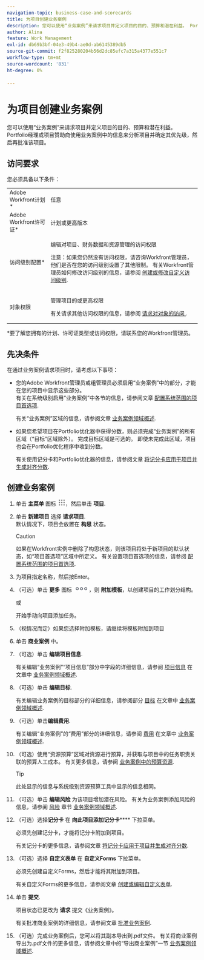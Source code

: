 ```yaml
---
navigation-topic: business-case-and-scorecards
title: 为项目创建业务案例
description: 您可以使用“业务案例”来请求项目并定义项目的目的、预算和潜在利益。 Portfolio经理或项目赞助商使用业务案例中的信息来分析项目并确定其优先级，然后再批准该项目。
author: Alina
feature: Work Management
exl-id: db69b3bf-04e3-49b4-ae0d-ab6145389db5
source-git-commit: f2f825280204b56d2dc85efc7a315a4377e551c7
workflow-type: tm+mt
source-wordcount: '831'
ht-degree: 0%

---
```


# 为项目创建业务案例

您可以使用“业务案例”来请求项目并定义项目的目的、预算和潜在利益。 Portfolio经理或项目赞助商使用业务案例中的信息来分析项目并确定其优先级，然后再批准该项目。

## 访问要求

您必须具备以下条件：

<table style="table-layout:auto"> 
 <col> 
 <col> 
 <tbody> 
  <tr> 
   <td role="rowheader">Adobe Workfront计划*</td> 
   <td> <p>任意 </p> </td> 
  </tr> 
  <tr> 
   <td role="rowheader">Adobe Workfront许可证*</td> 
   <td> <p>计划或更高版本</p> </td> 
  </tr> 
  <tr> 
   <td role="rowheader">访问级别配置*</td> 
   <td> <p>编辑对项目、财务数据和资源管理的访问权限</p> <p>注意：如果您仍然没有访问权限，请咨询Workfront管理员，他们是否在您的访问级别设置了其他限制。 有关Workfront管理员如何修改访问级别的信息，请参阅 <a href="../../../administration-and-setup/add-users/configure-and-grant-access/create-modify-access-levels.md" class="MCXref xref">创建或修改自定义访问级别</a>.</p> </td> 
  </tr> 
  <tr> 
   <td role="rowheader">对象权限</td> 
   <td> <p>管理项目的或更高权限</p> <p>有关请求其他访问权限的信息，请参阅 <a href="../../../workfront-basics/grant-and-request-access-to-objects/request-access.md" class="MCXref xref">请求对对象的访问 </a>.</p> </td> 
  </tr> 
 </tbody> 
</table>

&#42;要了解您拥有的计划、许可证类型或访问权限，请联系您的Workfront管理员。

## 先决条件

在通过业务案例请求项目时，请考虑以下事项：

* 您的Adobe Workfront管理员或组管理员必须启用“业务案例”中的部分，才能在您的项目中显示这些部分。\
   有关在系统级别启用“业务案例”中各节的信息，请参阅文章 [配置系统范围的项目首选项](../../../administration-and-setup/set-up-workfront/configure-system-defaults/set-project-preferences.md).

   有关“业务案例”区域的信息，请参阅文章 [业务案例领域概述](../../../manage-work/projects/define-a-business-case/areas-of-business-case.md).

* 如果您希望项目在Portfolio优化器中获得分数，则必须完成“业务案例”的所有区域（“目标”区域除外）。 完成目标区域是可选的。 即使未完成此区域，项目也会在Portfolio优化程序中收到分数。

   有关使用记分卡和Portfolio优化器的信息，请参阅文章 [将记分卡应用于项目并生成对齐分数](../../../manage-work/projects/define-a-business-case/apply-scorecard-to-project-to-generate-alignment-score.md).

## 创建业务案例

1. 单击 **主菜单** 图标 ![](assets/main-menu-icon.png)，然后单击 **项目**.
1. 单击 **新建项目** 选择 **请求项目**.\
   默认情况下，项目会放置在 **构思** 状态。

   >[!CAUTION]
   >
   >如果在Workfront实例中删除了构思状态，则该项目将处于新项目的默认状态，如“项目首选项”区域中所定义。 有关设置项目首选项的信息，请参阅 [配置系统范围的项目首选项](../../../administration-and-setup/set-up-workfront/configure-system-defaults/set-project-preferences.md).

1. 为项目指定名称，然后按Enter。
1. （可选）单击 **更多** 图标 ![](assets/qs-more-icon-on-an-object.png)，则 **附加模板**，以创建项目的工作划分结构。

   或

   开始手动向项目添加任务。

1. （视情况而定）如果您选择附加模板，请继续将模板附加到项目
1. 单击 **商业案例** 中。
1. （可选）单击 **编辑项目信息**. 

   有关编辑“业务案例”“项目信息”部分中字段的详细信息，请参阅 [项目信息](../../../manage-work/projects/define-a-business-case/areas-of-business-case.md#project-info) 在文章中 [业务案例领域概述](../../../manage-work/projects/define-a-business-case/areas-of-business-case.md).

1. （可选）单击 **编辑目标**.

   有关编辑业务案例的目标部分的详细信息，请参阅部分 [目标](../../../manage-work/projects/define-a-business-case/areas-of-business-case.md#goals) 在文章中 [业务案例领域概述](../../../manage-work/projects/define-a-business-case/areas-of-business-case.md).

1. （可选）单击&#x200B;**编辑费用**.

   有关编辑“业务案例”的“费用”部分的详细信息，请参阅 [费用](../../../manage-work/projects/define-a-business-case/areas-of-business-case.md#expenses) 在文章中 [业务案例领域概述](../../../manage-work/projects/define-a-business-case/areas-of-business-case.md).

1. （可选）使用“资源预算”区域对资源进行预算，并获取与项目中的任务职责关联的预算人工成本。 有关更多信息，请参阅 [业务案例中的预算资源](../../../manage-work/projects/define-a-business-case/budget-resources-in-business-case.md).

   >[!TIP]
   >
   >此处显示的信息与系统级别资源预算工具中显示的信息相同。

1. （可选）单击 **编辑风险** 为该项目增加潜在风险。 有关为业务案例添加风险的信息，请参阅 [风险](../../../manage-work/projects/define-a-business-case/areas-of-business-case.md#risks) 章节 [业务案例领域概述](../../../manage-work/projects/define-a-business-case/areas-of-business-case.md).
1. （可选）选择&#x200B;**记分卡** 在 **向此项目添加记分卡****** 下拉菜单。

   必须先创建记分卡，才能将记分卡附加到项目。

   有关记分卡的更多信息，请参阅文章 [将记分卡应用于项目并生成对齐分数](../../../manage-work/projects/define-a-business-case/apply-scorecard-to-project-to-generate-alignment-score.md).

1. （可选）选择 **自定义表单** 在 **自定义Forms** 下拉菜单。

   必须先创建自定义Forms，然后才能将其附加到项目。

   有关自定义Forms的更多信息，请参阅文章 [创建或编辑自定义表单](../../../administration-and-setup/customize-workfront/create-manage-custom-forms/create-or-edit-a-custom-form.md).

1. 单击 **提交**.

   项目状态已更改为 **请求** 提交《业务案例》。

   有关批准商业案例的详细信息，请参阅文章 [批准业务案例](../../../manage-work/projects/define-a-business-case/approve-business-case.md).

1. （可选）完成业务案例后，您可以将其副本导出到.pdf文件。 有关将商业案例导出为.pdf文件的更多信息，请参阅文章中的“导出商业案例”一节 [业务案例领域概述](../../../manage-work/projects/define-a-business-case/areas-of-business-case.md).
